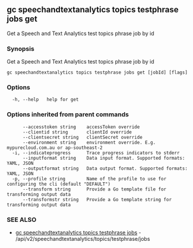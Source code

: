 ## gc speechandtextanalytics topics testphrase jobs get

Get a Speech and Text Analytics test topics phrase job by id

### Synopsis

Get a Speech and Text Analytics test topics phrase job by id

```
gc speechandtextanalytics topics testphrase jobs get [jobId] [flags]
```

### Options

```
  -h, --help   help for get
```

### Options inherited from parent commands

```
      --accesstoken string    accessToken override
      --clientid string       clientId override
      --clientsecret string   clientSecret override
      --environment string    environment override. E.g. mypurecloud.com.au or ap-southeast-2
  -i, --indicateprogress      Trace progress indicators to stderr
      --inputformat string    Data input format. Supported formats: YAML, JSON
      --outputformat string   Data output format. Supported formats: YAML, JSON
  -p, --profile string        Name of the profile to use for configuring the cli (default "DEFAULT")
      --transform string      Provide a Go template file for transforming output data
      --transformstr string   Provide a Go template string for transforming output data
```

### SEE ALSO

* [gc speechandtextanalytics topics testphrase jobs](gc_speechandtextanalytics_topics_testphrase_jobs.html)	 - /api/v2/speechandtextanalytics/topics/testphrase/jobs



